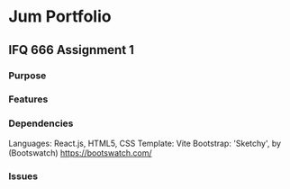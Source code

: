 # Jum Portfolio
## IFQ 666 Assignment 1

### Purpose


### Features

### Dependencies
Languages: React.js, HTML5, CSS
Template: Vite
Bootstrap: 'Sketchy', by (Bootswatch) <https://bootswatch.com/>


### Issues